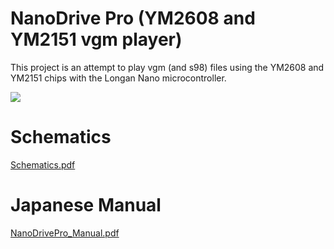 # NanoDrive Pro (YM2608 and YM2151 vgm player)

This project is an attempt to play vgm (and s98) files using the YM2608 and YM2151 chips with the Longan Nano microcontroller.

<img src="https://user-images.githubusercontent.com/13434151/222690840-82f2402a-5d5c-4656-935e-4d4e2f834d90.jpg">

# Schematics

[Schematics.pdf](https://github.com/Fujix1/NanoDrive-PRO/files/10880872/Schematics.pdf)

# Japanese Manual

[NanoDrivePro_Manual.pdf](https://github.com/Fujix1/NanoDrive-PRO/files/10955797/NanoDrivePro_Manual.pdf)
